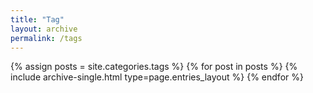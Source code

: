 ```yaml
---
title: "Tag"
layout: archive
permalink: /tags
---
```


{% assign posts = site.categories.tags %}
{% for post in posts %} {% include archive-single.html type=page.entries_layout %} {% endfor %}
